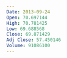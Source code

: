 ```yaml
---
Date: 2013-09-24
Open: 70.697144
High: 70.781425
Low: 69.688568
Close: 69.871429
Adj Close: 57.450146
Volume: 91086100
---
```

